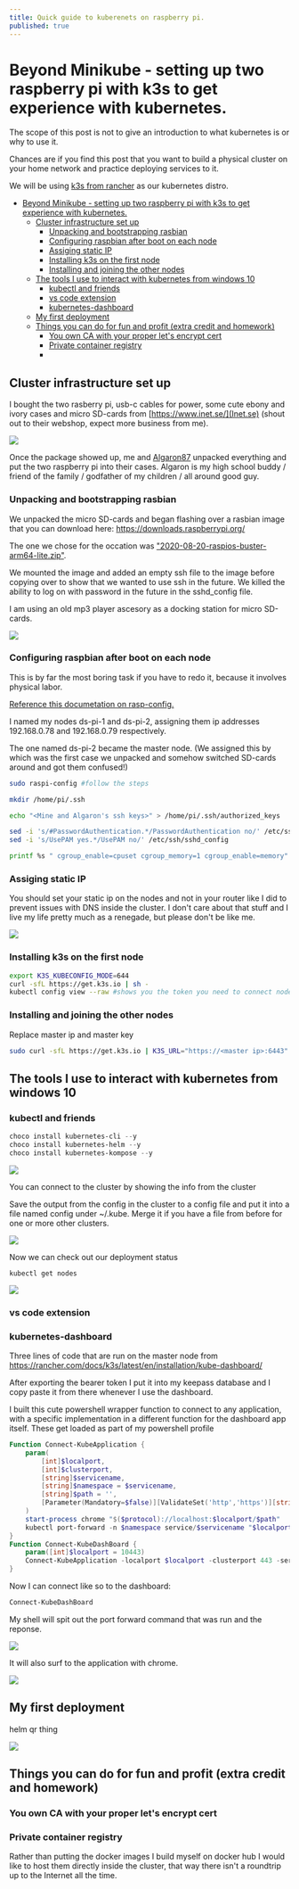 ```yaml
---
title: Quick guide to kuberenets on raspberry pi.
published: true
---
```


# Beyond Minikube - setting up two raspberry pi with k3s to get experience with kubernetes.

The scope of this post is not to give an introduction to what kubernetes is or why to use it.

Chances are if you find this post that you want to build a physical cluster on your home network and practice deploying services to it.

We will be using [k3s from rancher](https://k3s.io/) as our kubernetes distro.

- [Beyond Minikube - setting up two raspberry pi with k3s to get experience with kubernetes.](#beyond-minikube---setting-up-two-raspberry-pi-with-k3s-to-get-experience-with-kubernetes)
  - [Cluster infrastructure set up](#cluster-infrastructure-set-up)
    - [Unpacking and bootstrapping rasbian](#unpacking-and-bootstrapping-rasbian)
    - [Configuring raspbian after boot on each node](#configuring-raspbian-after-boot-on-each-node)
    - [Assiging static IP](#assiging-static-ip)
    - [Installing k3s on the first node](#installing-k3s-on-the-first-node)
    - [Installing and joining the other nodes](#installing-and-joining-the-other-nodes)
  - [The tools I use to interact with kubernetes from windows 10](#the-tools-i-use-to-interact-with-kubernetes-from-windows-10)
    - [kubectl and friends](#kubectl-and-friends)
    - [vs code extension](#vs-code-extension)
    - [kubernetes-dashboard](#kubernetes-dashboard)
  - [My first deployment](#my-first-deployment)
  - [Things you can do for fun and profit (extra credit and homework)](#things-you-can-do-for-fun-and-profit-extra-credit-and-homework)
    - [You own CA with your proper let's encrypt cert](#you-own-ca-with-your-proper-lets-encrypt-cert)
    - [Private container registry](#private-container-registry)
    - [](#)

## Cluster infrastructure set up

I bought the two rasberry pi, usb-c cables for power, some cute ebony and ivory cases and micro SD-cards from [https://www.inet.se/](Inet.se) (shout out to their webshop, expect more business from me).

![](../assets/k3s-shopping-list.png)

Once the package showed up, me and [Algaron87](https://twitter.com/Algaron87) unpacked everything and put the two raspberry pi into their cases. Algaron is my high school buddy / friend of the family / godfather of my children / all around good guy.

### Unpacking and bootstrapping rasbian

We unpacked the micro SD-cards and began flashing over a rasbian image that you can download here: https://downloads.raspberrypi.org/

The one we chose for the occation was ["2020-08-20-raspios-buster-arm64-lite.zip"](https://downloads.raspberrypi.org/raspios_arm64/images/raspios_arm64-2020-08-24/2020-08-20-raspios-buster-arm64.zip).

We mounted the image and added an empty ssh file to the image before copying over to show that we wanted to use ssh in the future. We killed the ability to log on with password in the future in the sshd_config file.

I am using an old mp3 player ascesory as a docking station for micro SD-cards.

![](../assets/k3s-raspberry.jpg)

### Configuring raspbian after boot on each node

This is by far the most boring task if you have to redo it, because it involves physical labor.

[Reference this documetation on rasp-config.](https://www.raspberrypi.org/documentation/computers/configuration.html)

I named my nodes ds-pi-1 and ds-pi-2, assigning them ip addresses 192.168.0.78 and 192.168.0.79 respectively.

The one named ds-pi-2 became the master node. (We assigned this by which was the first case we unpacked and somehow switched SD-cards around and got them confused!)

``` bash
sudo raspi-config #follow the steps

mkdir /home/pi/.ssh

echo "<Mine and Algaron's ssh keys>" > /home/pi/.ssh/authorized_keys

sed -i 's/#PasswordAuthentication.*/PasswordAuthentication no/' /etc/ssh/sshd_config
sed -i 's/UsePAM yes.*/UsePAM no/' /etc/ssh/sshd_config

printf %s " cgroup_enable=cpuset cgroup_memory=1 cgroup_enable=memory" >> /boot/cmdline.txt

```

### Assiging static IP

You should set your static ip on the nodes and not in your router like I did to prevent issues with DNS inside the cluster. I don't care about that stuff and I live my life pretty much as a renegade, but please don't be like me.

![](../assets/k3s-router.png)

### Installing k3s on the first node

```bash
export K3S_KUBECONFIG_MODE=644
curl -sfL https://get.k3s.io | sh -
kubectl config view --raw #shows you the token you need to connect nodes and your dev environement
```

### Installing and joining the other nodes

Replace master ip and master key

``` bash
sudo curl -sfL https://get.k3s.io | K3S_URL="https://<master ip>:6443" K3S_TOKEN=<master key> sh -
```

## The tools I use to interact with kubernetes from windows 10

### kubectl and friends

``` powershell
choco install kubernetes-cli --y
choco install kubernetes-helm --y
choco install kubernetes-kompose --y
```

![](../assets/k3s-choco-list.png)

You can connect to the cluster by showing the info from the cluster 

Save the output from the config in the cluster to a config file and put it into a file named config under ~/.kube. Merge it if you have a file from before for one or more other clusters.

![](../assets/k3s-config.png)

Now we can check out our deployment status 

```
kubectl get nodes
``` 
![](../assets/k3s-get-nodes.png)

### vs code extension

### kubernetes-dashboard

Three lines of code that are run on the master node from https://rancher.com/docs/k3s/latest/en/installation/kube-dashboard/

After exporting the bearer token I put it into my keepass database and I copy paste it from there whenever I use the dashboard.

I built this cute powershell wrapper function to connect to any application, with a specific implementation in a different function for the dashboard app itself. These get loaded as part of my powershell profile

``` powershell
Function Connect-KubeApplication {
	param(
		[int]$localport,
		[int]$clusterport,
		[string]$servicename,
		[string]$namespace = $servicename,
		[string]$path = '',
		[Parameter(Mandatory=$false)][ValidateSet('http','https')][string]$protocol = 'https'
	)
	start-process chrome "$($protocol)://localhost:$localport/$path"
	kubectl port-forward -n $namespace service/$servicename "$localport`:$clusterport" --address 0.0.0.0
}
Function Connect-KubeDashBoard {
	param([int]$localport = 10443)
	Connect-KubeApplication -localport $localport -clusterport 443 -servicename 'kubernetes-dashboard'
}
```

Now I can connect like so to the dashboard: 
```powershell
Connect-KubeDashBoard
```

My shell will spit out the port forward command that was run and the reponse.

![](../assets/k3s-Connect-KubeDashBoard.png)

It will also surf to the application with chrome.

![](../assets/k3s-surf-dashboard.png)

## My first deployment

helm qr thing

![](../assets/k3s-get-pods.png)

## Things you can do for fun and profit (extra credit and homework)

### You own CA with your proper let's encrypt cert



### Private container registry

Rather than putting the docker images I build myself on docker hub I would like to host them directly inside the cluster, that way there isn't a roundtrip up to the Internet all the time.

### 